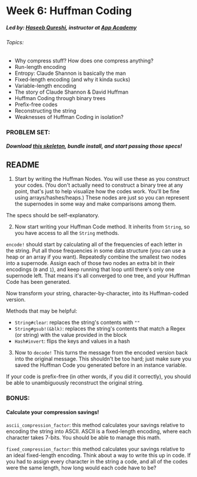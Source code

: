 # Week 6: Huffman Coding
##### Led by: [Haseeb Qureshi](https://github.com/Haseeb-Qureshi/), instructor at [App Academy](http://appacademy.io)

###### Topics:
* Why compress stuff? How does one compress anything?
* Run-length encoding
* Entropy: Claude Shannon is basically the man
* Fixed-length encoding (and why it kinda sucks)
* Variable-length encoding
* The story of Claude Shannon & David Huffman
* Huffman Coding through binary trees
* Prefix-free codes
* Reconstructing the string
* Weaknesses of Huffman Coding in isolation?

### PROBLEM SET:

##### Download [this skeleton](lib/week6_huffman_coding/skeleton.zip), bundle install, and start passing those specs!

## README

1. Start by writing the Huffman Nodes. You will use these as you construct your codes. (You don't actually need to construct a binary tree at any point, that's just to help visualize how the codes work. You'll be fine using arrays/hashes/heaps.) These nodes are just so you can represent the supernodes in some way and make comparisons among them.

  The specs should be self-explanatory.

2. Now start writing your Huffman Code method. It inherits from `String`, so you have access to all the `String` methods.

  `encode!` should start by calculating all of the frequencies of each letter in the string. Put all those frequencies in some data structure (you can use a heap or an array if you want). Repeatedly combine the smallest two nodes into a supernode. Assign each of those two nodes an extra bit in their encodings (`0` and `1`), and keep running that loop until there's only one supernode left. That means it's all converged to one tree, and your Huffman Code has been generated.

  Now transform your string, character-by-character, into its Huffman-coded version.

  Methods that may be helpful:
  * `String#clear`: replaces the string's contents with `""`
  * `String#gsub!(&blk)`: replaces the string's contents that match a Regex (or string) with the value provided in the block
  * `Hash#invert`: flips the keys and values in a hash

3. Now to `decode!` This turns the message from the encoded version back into the original message. This shouldn't be too hard; just make sure you saved the Huffman Code you generated before in an instance variable.

  If your code is prefix-free (in other words, if you did it correctly), you should be able to unambiguously reconstruct the original string.


### BONUS:
#### Calculate your compression savings!

`ascii_compression_factor`: this method calculates your savings relative to encoding the string into ASCII. ASCII is a fixed-length encoding, where each character takes 7-bits. You should be able to manage this math.

`fixed_compression_factor`: this method calculates your savings relative to an ideal fixed-length encoding. Think about a way to write this up in code. If you had to assign every character in the string a code, and all of the codes were the same length, how long would each code have to be?
